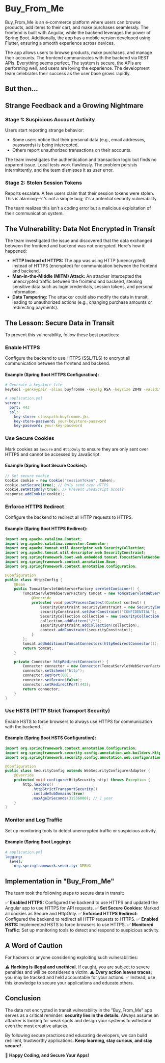 # Buy_From_Me

Buy_From_Me is an e-commerce platform where users can browse products, add items to their cart, and make purchases seamlessly. The frontend is built with Angular, while the backend leverages the power of Spring Boot. Additionally, the app has a mobile version developed using Flutter, ensuring a smooth experience across devices.

The app allows users to browse products, make purchases, and manage their accounts. The frontend communicates with the backend via REST APIs. Everything seems perfect. The system is secure, the APIs are performing well, and users are loving the experience. The development team celebrates their success as the user base grows rapidly.

## But then...

## Strange Feedback and a Growing Nightmare

### Stage 1: Suspicious Account Activity
Users start reporting strange behavior:
- Some users notice that their personal data (e.g., email addresses, passwords) is being intercepted.
- Others report unauthorized transactions on their accounts.

The team investigates the authentication and transaction logic but finds no apparent issue. Local tests work flawlessly. The problem persists intermittently, and the team dismisses it as user error.

### Stage 2: Stolen Session Tokens
Reports escalate. A few users claim that their session tokens were stolen. This is alarming—it's not a simple bug; it's a potential security vulnerability.

The team realizes this isn't a coding error but a malicious exploitation of their communication system.

## The Vulnerability: Data Not Encrypted in Transit
The team investigated the issue and discovered that the data exchanged between the frontend and backend was not encrypted. Here's how it happened:

- **HTTP Instead of HTTPS:** The app was using HTTP (unencrypted) instead of HTTPS (encrypted) for communication between the frontend and backend.
- **Man-in-the-Middle (MITM) Attack:** An attacker intercepted the unencrypted traffic between the frontend and backend, stealing sensitive data such as login credentials, session tokens, and personal information.
- **Data Tampering:** The attacker could also modify the data in transit, leading to unauthorized actions (e.g., changing purchase amounts or redirecting payments).

## The Lesson: Secure Data in Transit
To prevent this vulnerability, follow these best practices:

### Enable HTTPS
Configure the backend to use HTTPS (SSL/TLS) to encrypt all communication between the frontend and backend.

#### Example (Spring Boot HTTPS Configuration):
```bash
# Generate a keystore file
keytool -genkeypair -alias buyfromme -keyalg RSA -keysize 2048 -validity 365 -keystore buyfromme.jks
```

```yaml
# application.yml
server:
  port: 443
  ssl:
    key-store: classpath:buyfromme.jks
    key-store-password: your-keystore-password
    key-password: your-key-password
```

### Use Secure Cookies
Mark cookies as `Secure` and `HttpOnly` to ensure they are only sent over HTTPS and cannot be accessed by JavaScript.

#### Example (Spring Boot Secure Cookies):
```java
// Set secure cookie
Cookie cookie = new Cookie("sessionToken", token);
cookie.setSecure(true); // Only send over HTTPS
cookie.setHttpOnly(true); // Prevent JavaScript access
response.addCookie(cookie);
```

### Enforce HTTPS Redirect
Configure the backend to redirect all HTTP requests to HTTPS.

#### Example (Spring Boot HTTPS Redirect):
```java
import org.apache.catalina.Context;
import org.apache.catalina.connector.Connector;
import org.apache.tomcat.util.descriptor.web.SecurityCollection;
import org.apache.tomcat.util.descriptor.web.SecurityConstraint;
import org.springframework.boot.web.embedded.tomcat.TomcatServletWebServerFactory;
import org.springframework.context.annotation.Bean;
import org.springframework.context.annotation.Configuration;

@Configuration
public class HttpsConfig {
    @Bean
    public TomcatServletWebServerFactory servletContainer() {
        TomcatServletWebServerFactory tomcat = new TomcatServletWebServerFactory() {
            @Override
            protected void postProcessContext(Context context) {
                SecurityConstraint securityConstraint = new SecurityConstraint();
                securityConstraint.setUserConstraint("CONFIDENTIAL");
                SecurityCollection collection = new SecurityCollection();
                collection.addPattern("/*");
                securityConstraint.addCollection(collection);
                context.addConstraint(securityConstraint);
            }
        };
        tomcat.addAdditionalTomcatConnectors(httpRedirectConnector());
        return tomcat;
    }

    private Connector httpRedirectConnector() {
        Connector connector = new Connector(TomcatServletWebServerFactory.DEFAULT_PROTOCOL);
        connector.setScheme("http");
        connector.setPort(80);
        connector.setSecure(false);
        connector.setRedirectPort(443);
        return connector;
    }
}
```

### Use HSTS (HTTP Strict Transport Security)
Enable HSTS to force browsers to always use HTTPS for communication with the backend.

#### Example (Spring Boot HSTS Configuration):
```java
import org.springframework.context.annotation.Configuration;
import org.springframework.security.config.annotation.web.builders.HttpSecurity;
import org.springframework.security.config.annotation.web.configuration.WebSecurityConfigurerAdapter;

@Configuration
public class SecurityConfig extends WebSecurityConfigurerAdapter {
    @Override
    protected void configure(HttpSecurity http) throws Exception {
        http.headers()
            .httpStrictTransportSecurity()
            .includeSubDomains(true)
            .maxAgeInSeconds(31536000); // 1 year
    }
}
```

### Monitor and Log Traffic
Set up monitoring tools to detect unencrypted traffic or suspicious activity.

#### Example (Spring Boot Logging):
```yaml
# application.yml
logging:
  level:
    org.springframework.security: DEBUG
```

## Implementation in "Buy_From_Me"
The team took the following steps to secure data in transit:

✅ **Enabled HTTPS:** Configured the backend to use HTTPS and updated the Angular app to use HTTPS for API requests.
✅ **Set Secure Cookies:** Marked all cookies as Secure and HttpOnly.
✅ **Enforced HTTPS Redirect:** Configured the backend to redirect all HTTP requests to HTTPS.
✅ **Enabled HSTS:** Implemented HSTS to force browsers to use HTTPS.
✅ **Monitored Traffic:** Set up monitoring tools to detect and respond to suspicious activity.

## A Word of Caution
For hackers or anyone considering exploiting such vulnerabilities:

⚠️ **Hacking is illegal and unethical.** If caught, you are subject to severe penalties and will be considered a victim.
⚠️ **Every action leaves traces;** you may be tracked and held accountable for your actions.
✅ Instead, use this knowledge to secure your applications and educate others.

## Conclusion
The data not encrypted in transit vulnerability in the "Buy_From_Me" app serves as a critical reminder: **security lies in the details.** Always assume an attacker is looking for weak spots and design your systems to withstand even the most creative attacks.

By following secure practices and educating developers, we can build resilient, trustworthy applications. **Keep learning, stay curious, and stay secure!**

🚀 **Happy Coding, and Secure Your Apps!**